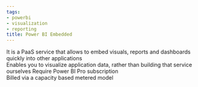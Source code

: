 ```yaml
---
tags:
- powerbi
- visualization
- reporting
title: Power BI Embedded
---
```


It is a PaaS service that allows to embed visuals, reports and dashboards quickly into other applications  
Enables you to visualize application data, rather than building that service ourselves
Require Power BI Pro subscription  
Billed via a capacity based metered model